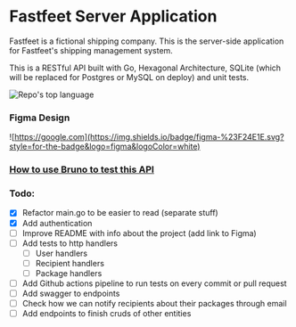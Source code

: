 # Fastfeet Server Application

Fastfeet is a fictional shipping company. This is the server-side application for Fastfeet's shipping management system.

This is a RESTful API built with Go, Hexagonal Architecture, SQLite (which will be replaced for Postgres or MySQL on deploy) and unit tests.

<p align="left">
  <img alt="Repo's top language" src="https://img.shields.io/static/v1?label=Main%20technology&message=Go&style=for-the-badge&color=007D9C&labelColor=000000">
</p>

### Figma Design

![https://google.com](https://img.shields.io/badge/figma-%23F24E1E.svg?style=for-the-badge&logo=figma&logoColor=white)

<!-- https://www.figma.com/design/wSlwhpSXpAEzApnTkRZdLc/FastFeet-(Copy)?node-id=1-67&t=lmyZxvIeEGpjmyET-1 -->

### [How to use Bruno to test this API](./bruno-http-client)

### Todo:

- [x] Refactor main.go to be easier to read (separate stuff)
- [x] Add authentication
- [ ] Improve README with info about the project (add link to Figma)
- [ ] Add tests to http handlers
  - [ ] User handlers
  - [ ] Recipient handlers
  - [ ] Package handlers
- [ ] Add Github actions pipeline to run tests on every commit or pull request
- [ ] Add swagger to endpoints
- [ ] Check how we can notify recipients about their packages through email
- [ ] Add endpoints to finish cruds of other entities

